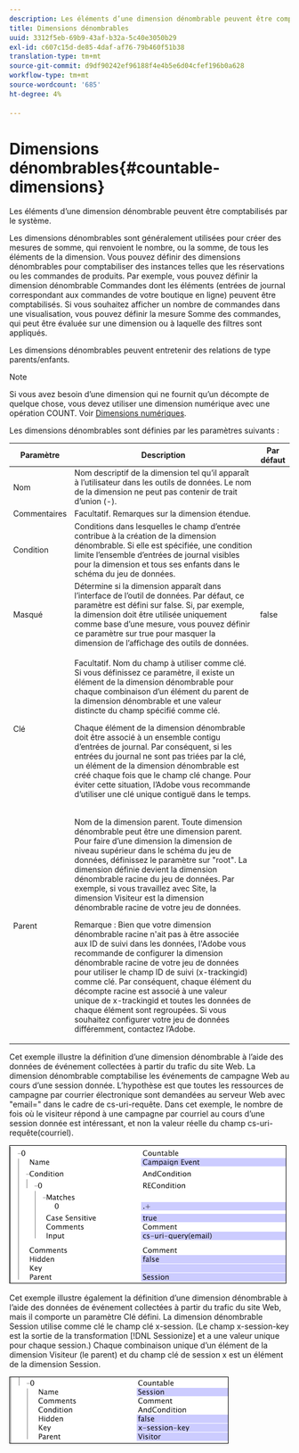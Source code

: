 ```yaml
---
description: Les éléments d’une dimension dénombrable peuvent être comptabilisés par le système.
title: Dimensions dénombrables
uuid: 3312f5eb-69b9-43af-b32a-5c40e3050b29
exl-id: c607c15d-de85-4daf-af76-79b460f51b38
translation-type: tm+mt
source-git-commit: d9df90242ef96188f4e4b5e6d04cfef196b0a628
workflow-type: tm+mt
source-wordcount: '685'
ht-degree: 4%

---
```


# Dimensions dénombrables{#countable-dimensions}

Les éléments d’une dimension dénombrable peuvent être comptabilisés par le système.

Les dimensions dénombrables sont généralement utilisées pour créer des mesures de somme, qui renvoient le nombre, ou la somme, de tous les éléments de la dimension. Vous pouvez définir des dimensions dénombrables pour comptabiliser des instances telles que les réservations ou les commandes de produits. Par exemple, vous pouvez définir la dimension dénombrable Commandes dont les éléments (entrées de journal correspondant aux commandes de votre boutique en ligne) peuvent être comptabilisés. Si vous souhaitez afficher un nombre de commandes dans une visualisation, vous pouvez définir la mesure Somme des commandes, qui peut être évaluée sur une dimension ou à laquelle des filtres sont appliqués.

Les dimensions dénombrables peuvent entretenir des relations de type parents/enfants.

>[!NOTE]
>
>Si vous avez besoin d’une dimension qui ne fournit qu’un décompte de quelque chose, vous devez utiliser une dimension numérique avec une opération COUNT. Voir [Dimensions numériques](../../../../home/c-dataset-const-proc/c-ex-dim/c-types-ex-dim/c-num-dim.md#concept-8513b9afaff447c8b334410b565b91ed).

Les dimensions dénombrables sont définies par les paramètres suivants :

<table id="table_9F3F093F5B074EA68CA4DCE731161F6C"> 
 <thead> 
  <tr> 
   <th colname="col1" class="entry"> Paramètre </th> 
   <th colname="col2" class="entry"> Description </th> 
   <th colname="col3" class="entry"> Par défaut </th> 
  </tr> 
 </thead>
 <tbody> 
  <tr> 
   <td colname="col1"> Nom </td> 
   <td colname="col2"> Nom descriptif de la dimension tel qu’il apparaît à l’utilisateur dans les outils de données. Le nom de la dimension ne peut pas contenir de trait d’union (-). </td> 
   <td colname="col3"> </td> 
  </tr> 
  <tr> 
   <td colname="col1"> Commentaires </td> 
   <td colname="col2"> Facultatif. Remarques sur la dimension étendue. </td> 
   <td colname="col3"> </td> 
  </tr> 
  <tr> 
   <td colname="col1"> Condition </td> 
   <td colname="col2"> Conditions dans lesquelles le champ d’entrée contribue à la création de la dimension dénombrable. Si elle est spécifiée, une condition limite l’ensemble d’entrées de journal visibles pour la dimension et tous ses enfants dans le schéma du jeu de données. </td> 
   <td colname="col3"> </td> 
  </tr> 
  <tr> 
   <td colname="col1"> Masqué </td> 
   <td colname="col2"> Détermine si la dimension apparaît dans l’interface de l’outil de données. Par défaut, ce paramètre est défini sur false. Si, par exemple, la dimension doit être utilisée uniquement comme base d’une mesure, vous pouvez définir ce paramètre sur true pour masquer la dimension de l’affichage des outils de données. </td> 
   <td colname="col3"> false </td> 
  </tr> 
  <tr> 
   <td colname="col1"> Clé </td> 
   <td colname="col2"> <p>Facultatif. Nom du champ à utiliser comme clé. Si vous définissez ce paramètre, il existe un élément de la dimension dénombrable pour chaque combinaison d’un élément du parent de la dimension dénombrable et une valeur distincte du champ spécifié comme clé. </p> <p> Chaque élément de la dimension dénombrable doit être associé à un ensemble contigu d’entrées de journal. Par conséquent, si les entrées du journal ne sont pas triées par la clé, un élément de la dimension dénombrable est créé chaque fois que le champ clé change. Pour éviter cette situation, l’Adobe vous recommande d’utiliser une clé unique contiguë dans le temps. </p> </td> 
   <td colname="col3"> </td> 
  </tr> 
  <tr> 
   <td colname="col1"> Parent </td> 
   <td colname="col2"> <p>Nom de la dimension parent. Toute dimension dénombrable peut être une dimension parent. Pour faire d’une dimension la dimension de niveau supérieur dans le schéma du jeu de données, définissez le paramètre sur "root". La dimension définie devient la dimension dénombrable racine du jeu de données. Par exemple, si vous travaillez avec Site, la dimension Visiteur est la dimension dénombrable racine de votre jeu de données. </p> <p> <p>Remarque :  Bien que votre dimension dénombrable racine n'ait pas à être associée aux ID de suivi dans les données, l'Adobe vous recommande de configurer la dimension dénombrable racine de votre jeu de données pour utiliser le champ ID de suivi (x-trackingid) comme clé. Par conséquent, chaque élément du décompte racine est associé à une valeur unique de x-trackingid et toutes les données de chaque élément sont regroupées. Si vous souhaitez configurer votre jeu de données différemment, contactez l’Adobe. </p> </p> </td> 
   <td colname="col3"> </td> 
  </tr> 
 </tbody> 
</table>

Cet exemple illustre la définition d’une dimension dénombrable à l’aide des données de événement collectées à partir du trafic du site Web. La dimension dénombrable comptabilise les événements de campagne Web au cours d’une session donnée. L’hypothèse est que toutes les ressources de campagne par courrier électronique sont demandées au serveur Web avec &quot;email=&quot; dans le cadre de cs-uri-requête. Dans cet exemple, le nombre de fois où le visiteur répond à une campagne par courriel au cours d’une session donnée est intéressant, et non la valeur réelle du champ cs-uri-requête(courriel).

![](assets/cfg_Transformation_Dim_Countable.png)

Cet exemple illustre également la définition d’une dimension dénombrable à l’aide des données de événement collectées à partir du trafic du site Web, mais il comporte un paramètre Clé défini. La dimension dénombrable Session utilise comme clé le champ clé x-session. (Le champ x-session-key est la sortie de la transformation [!DNL Sessionize] et a une valeur unique pour chaque session.) Chaque combinaison unique d’un élément de la dimension Visiteur (le parent) et du champ clé de session x est un élément de la dimension Session.

![](assets/cfg_Transformation_Dim_Countable2.png)
